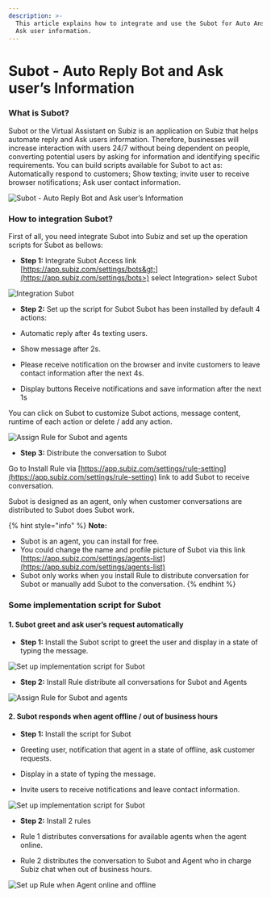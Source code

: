 ```yaml
---
description: >-
  This article explains how to integrate and use the Subot for Auto Answer and
  Ask user information.
---
```


# Subot - Auto Reply Bot and Ask user’s Information

### What is Subot? 

Subot or the Virtual Assistant on Subiz is an application on Subiz that helps automate reply and Ask users information. Therefore, businesses will increase interaction with users 24/7 without being dependent on people, converting potential users by asking for information and identifying specific requirements. You can build scripts available for Subot to act as: Automatically respond to customers; Show texting; invite user to receive browser notifications; Ask user contact information. 

![Subot - Auto Reply Bot and Ask user&#x2019;s Information](../../../.gitbook/assets/ezgif.com-gif-maker.gif)

### How to integration Subot?

First of all, you need integrate Subot into Subiz and set up the operation scripts for Subot as bellows: 

* **Step 1:** Integrate Subot Access link [https://app.subiz.com/settings/bots&gt;](https://app.subiz.com/settings/bots>) select Integration&gt; select Subot

![Integration Subot](../../../.gitbook/assets/ezgif.com-gif-maker-2.gif)

* **Step 2:** Set up the script for Subot Subot has been installed by default 4 actions:

+ Automatic reply after 4s texting users.

+ Show message after 2s.  
+ Please receive notification on the browser and invite customers to leave contact information after the next 4s.  
+ Display buttons Receive notifications and save information after the next 1s

You can click on Subot to customize Subot actions, message content, runtime of each action or delete / add any action.

![Assign Rule for Subot and agents](../../../.gitbook/assets/rule-phan-phoi-chat-cho-agent-va-subot%20%281%29.jpg)

* **Step 3:** Distribute the conversation to Subot

Go to Install Rule via [https://app.subiz.com/settings/rule-setting](https://app.subiz.com/settings/rule-setting) link to add Subot to receive conversation.

Subot is designed as an agent, only when customer conversations are distributed to Subot does Subot work.

{% hint style="info" %}
**Note:**

* Subot is an agent, you can install for free.
* You could change the name and profile picture of Subot via this link [https://app.subiz.com/settings/agents-list](https://app.subiz.com/settings/agents-list)
* Subot only works when you install Rule to distribute conversation for Subot or manually add Subot to the conversation.
{% endhint %}

### Some implementation script for Subot

#### **1.** Subot greet and ask user’s request automatically

* **Step 1:** Install the Subot script to greet the user and display in a state of typing the message.

![Set up implementation script for Subot](../../../.gitbook/assets/cai-dat-kich-ban-subot.jpg)

* **Step 2:** Install Rule distribute all conversations for Subot and Agents

![Assign Rule for Subot and agents](../../../.gitbook/assets/rule-phan-phoi-chat-cho-agent-va-subot.jpg)

#### 2. Subot responds when agent offline / out of business hours

* **Step 1:** Install the script for Subot

+ Greeting user, notification that agent in a state of offline, ask customer requests.

+ Display in a state of typing the message.

+ Invite users to receive notifications and leave contact information.

![Set up implementation script for Subot](../../../.gitbook/assets/chinh-sua-thong-tin-subot.jpg)

* **Step 2:** Install 2 rules

+ Rule 1 distributes conversations for available agents when the agent online.

+ Rule 2 distributes the conversation to Subot and Agent who in charge Subiz chat when out of business hours.

![Set up Rule when Agent online and offline](../../../.gitbook/assets/ezgif.com-gif-maker-3.gif)




